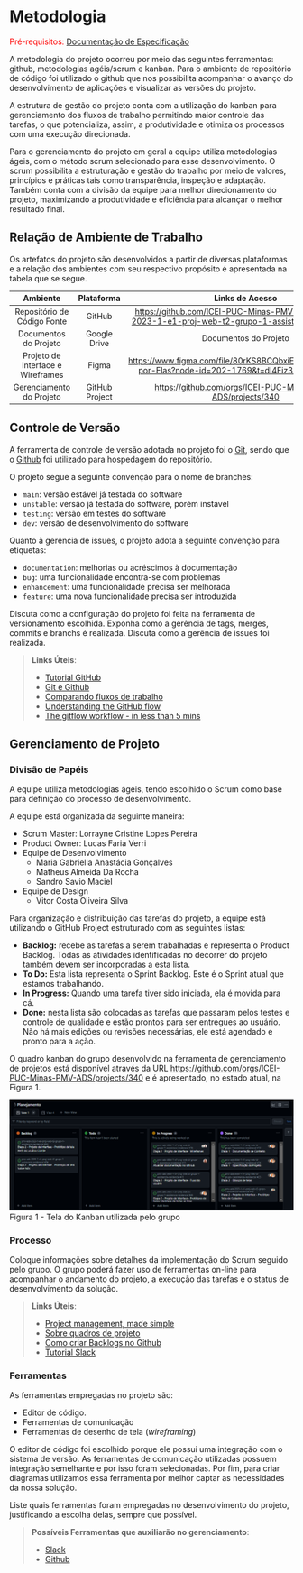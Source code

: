 
# Metodologia

<span style="color:red">Pré-requisitos: <a href="2-Especificação do Projeto.md"> Documentação de Especificação</a></span>

A metodologia do projeto ocorreu por meio das seguintes ferramentas: github, metodologias agéis/scrum e kanban. Para o ambiente de repositório de código foi utilizado o github que nos possibilita acompanhar o avanço do desenvolvimento de aplicações e visualizar as versões do projeto.

A estrutura de gestão do projeto conta com a utilização do kanban para gerenciamento dos fluxos de trabalho permitindo maior controle das tarefas, o que potencializa, assim, a produtividade e otimiza os processos com uma execução direcionada. 

Para o gerenciamento do projeto em geral a equipe utiliza metodologias ágeis, com o método scrum selecionado para esse desenvolvimento. O scrum possibilita a estruturação e gestão do trabalho por meio de valores, princípios e práticas tais como transparência, inspeção e adaptação. Também conta com a divisão da equipe para melhor direcionamento do projeto, maximizando a produtividade e eficiência para alcançar o melhor resultado final.


## Relação de Ambiente de Trabalho

Os artefatos do projeto são desenvolvidos a partir de diversas plataformas e a relação dos
ambientes com seu respectivo propósito é apresentada na tabela que se segue.

|Ambiente| Plataforma| Links de Acesso|
|:------------------------------------:|:--------------------:|:------------------------------------:|
|Repositório de Código Fonte  | GitHub | https://github.com/ICEI-PUC-Minas-PMV-ADS/pmv-ads-2023-1-e1-proj-web-t2-grupo-1-assistencia-residencial |
|Documentos do Projeto | Google Drive | Documentos do Projeto |
|Projeto de Interface e Wireframes | Figma | https://www.figma.com/file/80rKS8BCQbxiEVAOnJQxZ8/Elas-por-Elas?node-id=202-1769&t=dI4Fiz3Rs6W5k1W3-0 |
|Gerenciamento do Projeto | GitHub Project | https://github.com/orgs/ICEI-PUC-Minas-PMV-ADS/projects/340 |

## Controle de Versão

A ferramenta de controle de versão adotada no projeto foi o
[Git](https://git-scm.com/), sendo que o [Github](https://github.com)
foi utilizado para hospedagem do repositório.

O projeto segue a seguinte convenção para o nome de branches:

- `main`: versão estável já testada do software
- `unstable`: versão já testada do software, porém instável
- `testing`: versão em testes do software
- `dev`: versão de desenvolvimento do software

Quanto à gerência de issues, o projeto adota a seguinte convenção para
etiquetas:

- `documentation`: melhorias ou acréscimos à documentação
- `bug`: uma funcionalidade encontra-se com problemas
- `enhancement`: uma funcionalidade precisa ser melhorada
- `feature`: uma nova funcionalidade precisa ser introduzida

Discuta como a configuração do projeto foi feita na ferramenta de versionamento escolhida. Exponha como a gerência de tags, merges, commits e branchs é realizada. Discuta como a gerência de issues foi realizada.

> **Links Úteis**:
> - [Tutorial GitHub](https://guides.github.com/activities/hello-world/)
> - [Git e Github](https://www.youtube.com/playlist?list=PLHz_AreHm4dm7ZULPAmadvNhH6vk9oNZA)
>  - [Comparando fluxos de trabalho](https://www.atlassian.com/br/git/tutorials/comparing-workflows)
> - [Understanding the GitHub flow](https://guides.github.com/introduction/flow/)
> - [The gitflow workflow - in less than 5 mins](https://www.youtube.com/watch?v=1SXpE08hvGs)

## Gerenciamento de Projeto

### Divisão de Papéis

A equipe utiliza metodologias ágeis, tendo escolhido o Scrum como base para definição do
processo de desenvolvimento.

A equipe está organizada da seguinte maneira:
- Scrum Master: Lorrayne Cristine Lopes Pereira
- Product Owner: Lucas Faria Verri
- Equipe de Desenvolvimento
     - Maria Gabriella Anastácia Gonçalves
     - Matheus Almeida Da Rocha
     - Sandro Savio Maciel
- Equipe de Design
     - Vitor Costa Oliveira Silva

Para organização e distribuição das tarefas do projeto, a equipe está utilizando o GitHub Project estruturado com as seguintes listas:

- **Backlog:** recebe as tarefas a serem trabalhadas e representa o Product Backlog.
Todas as atividades identificadas no decorrer do projeto também devem ser
incorporadas a esta lista.
- **To Do:** Esta lista representa o Sprint Backlog. Este é o Sprint atual que estamos
trabalhando.
- **In Progress:** Quando uma tarefa tiver sido iniciada, ela é movida para cá.
- **Done:** nesta lista são colocadas as tarefas que passaram pelos testes e controle de
qualidade e estão prontos para ser entregues ao usuário. Não há mais edições ou
revisões necessárias, ele está agendado e pronto para a ação.

O quadro kanban do grupo desenvolvido na ferramenta de gerenciamento de projetos está
disponível através da URL https://github.com/orgs/ICEI-PUC-Minas-PMV-ADS/projects/340 e é apresentado, no estado atual, na Figura 1.

![This is an image](https://github.com/ICEI-PUC-Minas-PMV-ADS/pmv-ads-2023-1-e1-proj-web-t2-grupo-1-assistencia-residencial/blob/main/kanban.png)
Figura 1 - Tela do Kanban utilizada pelo grupo




### Processo

Coloque  informações sobre detalhes da implementação do Scrum seguido pelo grupo. O grupo poderá fazer uso de ferramentas on-line para acompanhar o andamento do projeto, a execução das tarefas e o status de desenvolvimento da solução.
 
> **Links Úteis**:
> - [Project management, made simple](https://github.com/features/project-management/)
> - [Sobre quadros de projeto](https://docs.github.com/pt/github/managing-your-work-on-github/about-project-boards)
> - [Como criar Backlogs no Github](https://www.youtube.com/watch?v=RXEy6CFu9Hk)
> - [Tutorial Slack](https://slack.com/intl/en-br/)

### Ferramentas

As ferramentas empregadas no projeto são:

- Editor de código.
- Ferramentas de comunicação
- Ferramentas de desenho de tela (_wireframing_)

O editor de código foi escolhido porque ele possui uma integração com o
sistema de versão. As ferramentas de comunicação utilizadas possuem
integração semelhante e por isso foram selecionadas. Por fim, para criar
diagramas utilizamos essa ferramenta por melhor captar as
necessidades da nossa solução.

Liste quais ferramentas foram empregadas no desenvolvimento do projeto, justificando a escolha delas, sempre que possível.
 
> **Possíveis Ferramentas que auxiliarão no gerenciamento**: 
> - [Slack](https://slack.com/)
> - [Github](https://github.com/)

